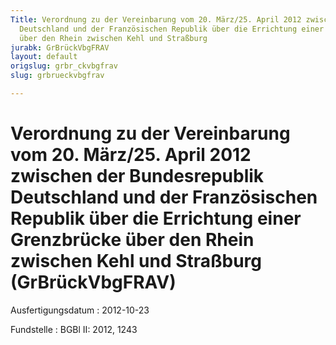 ```yaml
---
Title: Verordnung zu der Vereinbarung vom 20. März/25. April 2012 zwischen der Bundesrepublik
  Deutschland und der Französischen Republik über die Errichtung einer Grenzbrücke
  über den Rhein zwischen Kehl und Straßburg
jurabk: GrBrückVbgFRAV
layout: default
origslug: grbr_ckvbgfrav
slug: grbrueckvbgfrav

---
```


# Verordnung zu der Vereinbarung vom 20. März/25. April 2012 zwischen der Bundesrepublik Deutschland und der Französischen Republik über die Errichtung einer Grenzbrücke über den Rhein zwischen Kehl und Straßburg (GrBrückVbgFRAV)

Ausfertigungsdatum
:   2012-10-23

Fundstelle
:   BGBl II: 2012, 1243

